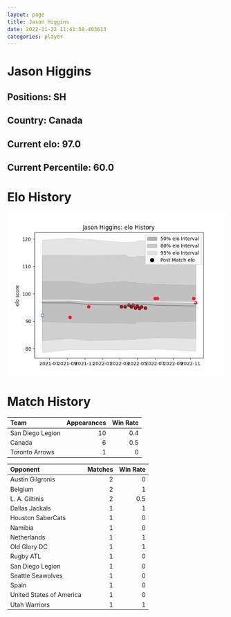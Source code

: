 ```yaml
---  
layout: page  
title: Jason Higgins  
date: 2022-11-22 11:41:58.403613  
categories: player  
---
```

# Jason Higgins

## Positions: SH

## Country: Canada

## Current elo: 97.0

## Current Percentile: 60.0

# Elo History


![elo history](history_JasonHiggins.png)
# Match History


| Team             |   Appearances |   Win Rate |
|:-----------------|--------------:|-----------:|
| San Diego Legion |            10 |        0.4 |
| Canada           |             6 |        0.5 |
| Toronto Arrows   |             1 |        0   |

| Opponent                 |   Matches |   Win Rate |
|:-------------------------|----------:|-----------:|
| Austin Gilgronis         |         2 |        0   |
| Belgium                  |         2 |        1   |
| L. A. Giltinis           |         2 |        0.5 |
| Dallas Jackals           |         1 |        1   |
| Houston SaberCats        |         1 |        0   |
| Namibia                  |         1 |        0   |
| Netherlands              |         1 |        1   |
| Old Glory DC             |         1 |        1   |
| Rugby ATL                |         1 |        0   |
| San Diego Legion         |         1 |        0   |
| Seattle Seawolves        |         1 |        0   |
| Spain                    |         1 |        0   |
| United States of America |         1 |        0   |
| Utah Warriors            |         1 |        1   |